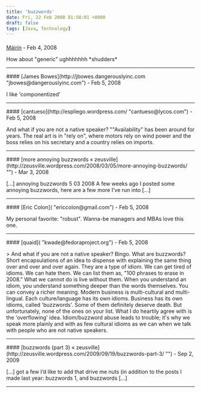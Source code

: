 ```yaml
---
title: 'buzzwords'
date: Fri, 22 Feb 2008 01:58:01 +0000
draft: false
tags: [Java, Technology]
---
```



#### 
[Máirín](http://mihmo.livejournal.com "mairin@gmail.com") - <time datetime="2008-02-21 23:13:58">Feb 4, 2008</time>

How about "generic" ughhhhhhh \*shudders\*
<hr />
#### 
[James Bowes](http://jbowes.dangerouslyinc.com "jbowes@dangerouslyinc.com") - <time datetime="2008-02-22 13:27:02">Feb 5, 2008</time>

I like 'componentized'
<hr />
#### 
[cantueso](http://espliego.wordpress.com/ "cantueso@lycos.com") - <time datetime="2008-02-22 13:58:31">Feb 5, 2008</time>

And what if you are not a native speaker? ""Availability" has been around for years. The real art is in "rely on", where motors rely on wind power and the boss relies on his secretary and a country relies on imports.
<hr />
#### 
[more annoying buzzwords &laquo; zeusville](http://zeusville.wordpress.com/2008/03/05/more-annoying-buzzwords/ "") - <time datetime="2008-03-05 15:11:02">Mar 3, 2008</time>

\[...\] annoying buzzwords 5 03 2008 A few weeks ago I posted some annoying buzzwords, here are a few more I’ve run into \[...\]
<hr />
#### 
[Eric Colon]( "ericcolon@gmail.com") - <time datetime="2008-02-22 20:45:32">Feb 5, 2008</time>

My personal favorite: "robust". Wanna-be managers and MBAs love this one.
<hr />
#### 
[quaid]( "kwade@fedoraproject.org") - <time datetime="2008-02-29 20:45:30">Feb 5, 2008</time>

\> And what if you are not a native speaker? Bingo. What are buzzwords? Short encapsulations of an idea to dispense with explaining the same thing over and over and over again. They are a type of idiom. We can get tired of idioms. We can hate them. We can list them as, "100 phrases to erase in 2008." What we cannot do is live without them. When you understand an idiom, you understand something deeper than the words themselves. You can convey a richer meaning. Modern business is multi-cultural and multi-lingual. Each culture/language has its own idioms. Business has its own idioms, called 'buzzwords'. Some of them definitely deserve death. But unfortunately, none of the ones on your list. What I do heartily agree with is the 'overflowing' idea. Idiom/buzzword abuse leads to trouble; it's why we speak more plainly and with as few cultural idioms as we can when we talk with people who are not native speakers.
<hr />
#### 
[buzzwords (part 3) &laquo; zeusville](http://zeusville.wordpress.com/2009/09/19/buzzwords-part-3/ "") - <time datetime="2009-09-22 09:43:19">Sep 2, 2009</time>

\[...\] got a few I’d like to add that drive me nuts (in addition to the posts I made last year: buzzwords 1, and buzzwords \[...\]
<hr />
